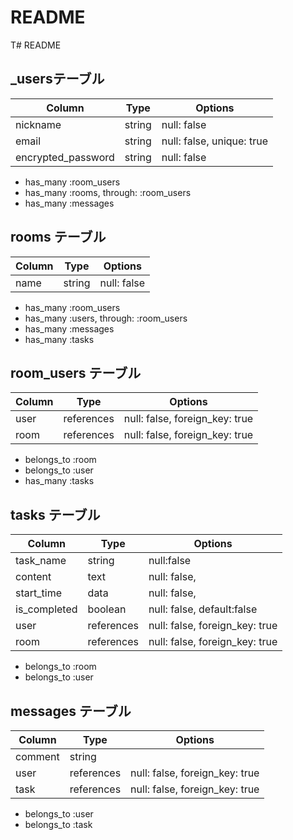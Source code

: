 # README

T# README

## _usersテーブル

| Column             | Type   | Options     |
| ------------------ | ------ | ----------- |
| nickname           | string | null: false |
| email              | string | null: false, unique: true |
| encrypted_password | string | null: false |


- has_many :room_users
- has_many :rooms, through: :room_users
- has_many :messages




## rooms テーブル

| Column | Type   | Options     |
| ------ | ------ | ----------- |
| name   | string | null: false |

- has_many :room_users
- has_many :users, through: :room_users
- has_many :messages
- has_many :tasks


## room_users テーブル

| Column | Type       | Options                        |
| ------ | ---------- | ------------------------------ |
| user   | references | null: false, foreign_key: true |
| room   | references | null: false, foreign_key: true |

- belongs_to :room
- belongs_to :user
- has_many :tasks

## tasks テーブル
| Column             | Type       | Options                        |
| -------            | ---------- | ------------------------------ |
| task_name          | string     | null:false                     |
| content            | text       | null: false,                   |
| start_time         | data       | null: false,                   |
| is_completed       | boolean    | null: false,  default:false   |
| user               | references | null: false, foreign_key: true |
| room               | references | null: false, foreign_key: true |


- belongs_to :room
- belongs_to :user

## messages テーブル

| Column  | Type       | Options                        |
| ------- | ---------- | ------------------------------ |
| comment | string     |                                |
| user    | references | null: false, foreign_key: true |
| task    | references | null: false, foreign_key: true |

- belongs_to :user
- belongs_to :task

